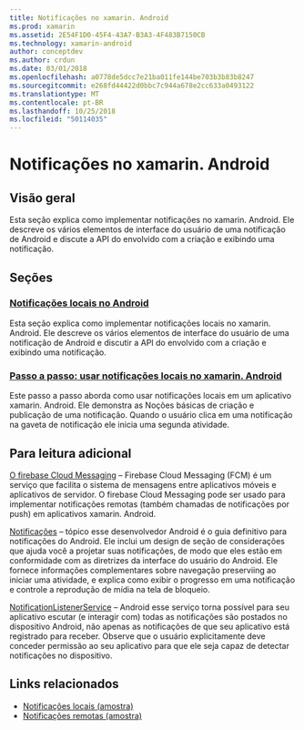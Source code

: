 ```yaml
---
title: Notificações no xamarin. Android
ms.prod: xamarin
ms.assetid: 2E54F1D0-45F4-43A7-B3A3-4F483B7150CB
ms.technology: xamarin-android
author: conceptdev
ms.author: crdun
ms.date: 03/01/2018
ms.openlocfilehash: a0778de5dcc7e21ba011fe144be703b3b83b8247
ms.sourcegitcommit: e268fd44422d0bbc7c944a678e2cc633a0493122
ms.translationtype: MT
ms.contentlocale: pt-BR
ms.lasthandoff: 10/25/2018
ms.locfileid: "50114035"
---
```

# <a name="notifications-in-xamarinandroid"></a>Notificações no xamarin. Android


## <a name="overview"></a>Visão geral

Esta seção explica como implementar notificações no xamarin. Android. Ele descreve os vários elementos de interface do usuário de uma notificação de Android e discute a API do envolvido com a criação e exibindo uma notificação.


## <a name="sections"></a>Seções

### <a name="local-notifications-in-androidlocal-notificationsmd"></a>[Notificações locais no Android](local-notifications.md)

Esta seção explica como implementar notificações locais no xamarin. Android. Ele descreve os vários elementos de interface do usuário de uma notificação de Android e discutir a API do envolvido com a criação e exibindo uma notificação. 

### <a name="walkthrough---using-local-notifications-in-xamarinandroidlocal-notifications-walkthroughmd"></a>[Passo a passo: usar notificações locais no xamarin. Android](local-notifications-walkthrough.md)  
 
Este passo a passo aborda como usar notificações locais em um aplicativo xamarin. Android. Ele demonstra as Noções básicas de criação e publicação de uma notificação. Quando o usuário clica em uma notificação na gaveta de notificação ele inicia uma segunda atividade. 


## <a name="for-further-reading"></a>Para leitura adicional

[O firebase Cloud Messaging](~/android/data-cloud/google-messaging/firebase-cloud-messaging.md) &ndash; Firebase Cloud Messaging (FCM) é um serviço que facilita o sistema de mensagens entre aplicativos móveis e aplicativos de servidor. O firebase Cloud Messaging pode ser usado para implementar notificações remotas (também chamadas de notificações por push) em aplicativos xamarin. Android.

[Notificações](http://developer.android.com/guide/topics/ui/notifiers/notifications.html) &ndash; tópico esse desenvolvedor Android é o guia definitivo para notificações do Android. Ele inclui um design de seção de considerações que ajuda você a projetar suas notificações, de modo que eles estão em conformidade com as diretrizes da interface do usuário do Android. Ele fornece informações complementares sobre navegação preserviing ao iniciar uma atividade, e explica como exibir o progresso em uma notificação e controle a reprodução de mídia na tela de bloqueio. 

[NotificationListenerService](https://developer.xamarin.com/api/type/Android.Service.Notification.NotificationListenerService/) &ndash; Android esse serviço torna possível para seu aplicativo escutar (e interagir com) todas as notificações são postados no dispositivo Android, não apenas as notificações de que seu aplicativo está registrado para receber. Observe que o usuário explicitamente deve conceder permissão ao seu aplicativo para que ele seja capaz de detectar notificações no dispositivo.





## <a name="related-links"></a>Links relacionados

- [Notificações locais (amostra)](https://developer.xamarin.com/samples/monodroid/LocalNotifications/)
- [Notificações remotas (amostra)](https://developer.xamarin.com/samples/monodroid/RemoteNotifications/)

